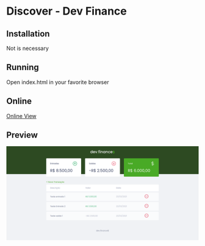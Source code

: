 # Discover - Dev Finance

## Installation
Not is necessary

## Running
Open index.html in your favorite browser

## Online
[Online View](https://fin-discover.fawacom.com.br/)

## Preview
![Finance](./assets/devfinance.png)
